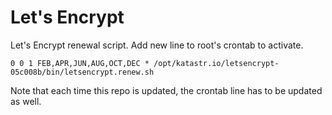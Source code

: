 # Let's Encrypt

Let's Encrypt renewal script. Add new line to root's crontab to activate.

```
0 0 1 FEB,APR,JUN,AUG,OCT,DEC * /opt/katastr.io/letsencrypt-05c008b/bin/letsencrypt.renew.sh
```

Note that each time this repo is updated, the crontab line has to be updated as well.
